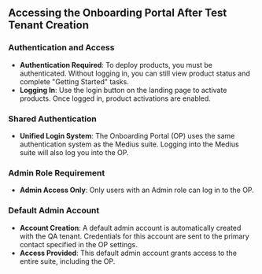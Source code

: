 ## Accessing the Onboarding Portal After Test Tenant Creation

### Authentication and Access

- **Authentication Required**: To deploy products, you must be authenticated. Without logging in, you can still view product status and complete "Getting Started" tasks.
- **Logging In**: Use the login button on the landing page to activate products. Once logged in, product activations are enabled.

### Shared Authentication

- **Unified Login System**: The Onboarding Portal (OP) uses the same authentication system as the Medius suite. Logging into the Medius suite will also log you into the OP.

### Admin Role Requirement

- **Admin Access Only**: Only users with an Admin role can log in to the OP.

### Default Admin Account

- **Account Creation**: A default admin account is automatically created with the QA tenant. Credentials for this account are sent to the primary contact specified in the OP settings.
- **Access Provided**: This default admin account grants access to the entire suite, including the OP.
